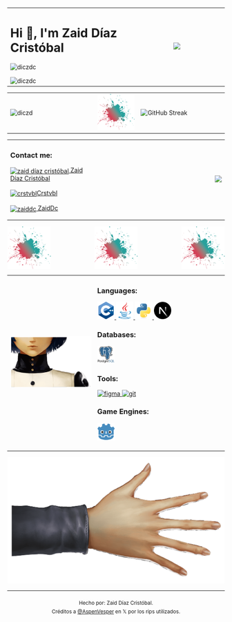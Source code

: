 <table width= "100%" >
    <tr >
        <td width = "75%" >
            <h1 align="left">Hi 👋, I'm Zaid Díaz Cristóbal</h1>
            <!--Contador de visitas-->
            <p align="left"> <img src="https://komarev.com/ghpvc/?username=diczdc&label=Profile%20views&color=000000&style=flat" alt="diczdc"/> </p>
            <!--Lenguajes usados-->
            <img align="center" src="https://github-readme-stats.vercel.app/api/top-langs?username=diczdc&show_icons=true&locale=en&layout=compact" alt="diczdc" />
        </td>
        <td>
            <image src = "imgs/header.gif">
        </td>
    </tr>
</table>

<table width 100%>
    <tr>
        <td width= 40%>
            <img src="https://github-readme-stats.vercel.app/api?username=diczdc&show_icons=true&theme=dark&locale=en" alt="diczd">
        </td>
        <td width =20%>
            <img src="imgs/splat.png"/>
        </td>
        <td width = 40%>
            <img src="https://github-readme-streak-stats.herokuapp.com?user=diczdc&theme=dark&hide_border=true&border_radius=4.6&date_format=j%20M%5B%20Y%5D" alt="GitHub Streak">
        </td>
    </tr>
</table>


<table width="100%">
    <tr>
        <td>
            <!-- Puedes contactarme a través de los siguientes enlaces: -->
            <h3 align="left">Contact me:</h3>
                <p align="left">
                    <!-- Linkedin-->
                    <a href="https://www.linkedin.com/in/zaid-d%C3%ADaz-crist%C3%B3bal-2189ab331/" target="blank"><img align="center" src="https://raw.githubusercontent.com/rahuldkjain/github-profile-readme-generator/master/src/images/icons/Social/linked-in-alt.svg" alt="zaid díaz cristóbal" height="30" width="40"/> Zaid Díaz Cristóbal</a> 
                    <br><br>
                    <!--Instagram-->
                    <a href="https://instagram.com/crstvbl" target="blank"><img align="center" src="https://raw.githubusercontent.com/rahuldkjain/github-profile-readme-generator/master/src/images/icons/Social/instagram.svg" alt="crstvbl" height="30" width="40" />Crstvbl</a>
                    <br><br>
                    <!--Codeforces-->
                    <a href="https://codeforces.com/profile/zaiddc" target="blank"><img align="center" src="https://raw.githubusercontent.com/rahuldkjain/github-profile-readme-generator/master/src/images/icons/Social/codeforces.svg" alt="zaiddc" height="30" width="40" /> ZaidDc</a>
                </p>
        </td>
        <!--Imagen 1-->
        <td align="right" width="60%">
            <img src="imgs/connect_wm2.gif"/>
        </td>
    </tr>
</table>

<!--Separator-->
<p align="center">
    <img align="left"   src="imgs/splat.png" width="20%">
    <img align="center" src="imgs/splat.png" width="20%">
    <img align="right"  src="imgs/splat.png" width="20%">
</p>

<table>
    <tr>
        <td width= "40%">
            <img src = "imgs/languages_t.gif">
        </td>
        <td>
            <h3 align="left">Languages:</h3>
                <p align="left">
                    <!--c++-->
                    <a href="https://www.w3schools.com/cpp/" target="_blank" rel="noreferrer"> <img src="https://raw.githubusercontent.com/devicons/devicon/master/icons/cplusplus/cplusplus-original.svg" alt="cplusplus" width="40" height="40"/> </a> 
                    <!--java-->
                    <a href="https://www.java.com" target="_blank" rel="noreferrer"> <img src="https://raw.githubusercontent.com/devicons/devicon/master/icons/java/java-original.svg" alt="java" width="40" height="40"/> </a> 
                    <!--python-->
                    <a href="https://www.python.org" target="_blank" rel="noreferrer"> <img src="https://raw.githubusercontent.com/devicons/devicon/master/icons/python/python-original.svg" alt="python" width="40" height="40"/> </a> 
                    <!-- NextJs-->
                    <a href="https://nextjs.org/" target="_blank" rel="noreferrer"> <img src="https://raw.githubusercontent.com/devicons/devicon/master/icons/nextjs/nextjs-original.svg" alt="nextjs" width="40" height="40"/> </a>           
                </p>
            <h3 align="left"> Databases:</h3>
                <p>
                    <!--postgresql-->
                    <a href="https://www.postgresql.org" target="_blank" rel="noreferrer"> <img src="https://raw.githubusercontent.com/devicons/devicon/master/icons/postgresql/postgresql-original-wordmark.svg" alt="postgresql" width="40" height="40"/> </a> 
                </p>
            <h3 align="left">Tools:</h3>
                <p>
                    <!--figma-->
                    <a href="https://www.figma.com/" target="_blank" rel="noreferrer"> <img src="https://www.vectorlogo.zone/logos/figma/figma-icon.svg" alt="figma" width="40" height="40"/> </a> 
                    <!--Git-->
                    <a href="https://git-scm.com/" target="_blank" rel="noreferrer"> <img src="https://www.vectorlogo.zone/logos/git-scm/git-scm-icon.svg" alt="git" width="40" height="40"/> </a> 
                </p>
            <h3 align="left"> Game Engines:
                <p>
                    <!-- Godot-->
                    <a href="https://godotengine.org/" target="_blank" rel="noreferrer"><img src="https://raw.githubusercontent.com/devicons/devicon/master/icons/godot/godot-original.svg" alt="godot" width="40" height="40"/></a>              
                    </p>
        </td>
    </tr>
</table>

<img src="imgs/footer.gif">

<hr>
<p align="center">
    <sub>
        Hecho por: Zaid Díaz Cristóbal.<br>
        Créditos a <a href="https://x.com/AspenVesper" target="_blank">@AspenVesper</a> en <span title="anteriormente Twitter">𝕏</span> por los rips utilizados.
    </sub>
</p>

